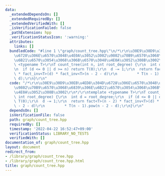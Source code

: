 ```yaml
---
data:
  _extendedDependsOn: []
  _extendedRequiredBy: []
  _extendedVerifiedWith: []
  _isVerificationFailed: false
  _pathExtension: hpp
  _verificationStatusIcon: ':warning:'
  attributes:
    links: []
  bundledCode: "#line 1 \"graph/count_tree.hpp\"\n/*\r\n\u30E9\u30D9\u30EB\u4ED8\u304D\
    \u6728\u306E\u6570\u3048\u4E0A\u3052\u3002\u9802\u70B9\u6570\u3068\u6839\u306E\
    \u6B21\u6570\u3054\u3068\u306B\u6570\u3048\u4E0A\u3052\u308B\u3002\r\n*/\r\ntemplate\
    \ <typename T>\r\nT count_tree(int n, int root_degree) {\r\n  int d = root_degree;\r\
    \n  if (d <= 0 || d >= n) return T(0);\r\n  d -= 1;\r\n  return fact<T>(n - 2)\
    \ * fact_inv<T>(d) * fact_inv<T>(n - 2 - d)\r\n         * T(n - 1).pow(n - 2 -\
    \ d);\r\n}\r\n"
  code: "/*\r\n\u30E9\u30D9\u30EB\u4ED8\u304D\u6728\u306E\u6570\u3048\u4E0A\u3052\u3002\
    \u9802\u70B9\u6570\u3068\u6839\u306E\u6B21\u6570\u3054\u3068\u306B\u6570\u3048\
    \u4E0A\u3052\u308B\u3002\r\n*/\r\ntemplate <typename T>\r\nT count_tree(int n,\
    \ int root_degree) {\r\n  int d = root_degree;\r\n  if (d <= 0 || d >= n) return\
    \ T(0);\r\n  d -= 1;\r\n  return fact<T>(n - 2) * fact_inv<T>(d) * fact_inv<T>(n\
    \ - 2 - d)\r\n         * T(n - 1).pow(n - 2 - d);\r\n}\r\n"
  dependsOn: []
  isVerificationFile: false
  path: graph/count_tree.hpp
  requiredBy: []
  timestamp: '2022-04-22 16:52:47+09:00'
  verificationStatus: LIBRARY_NO_TESTS
  verifiedWith: []
documentation_of: graph/count_tree.hpp
layout: document
redirect_from:
- /library/graph/count_tree.hpp
- /library/graph/count_tree.hpp.html
title: graph/count_tree.hpp
---
```

